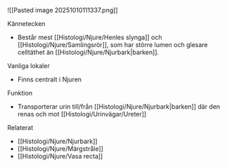 ![[Pasted image 20251010111337.png]]

Kännetecken
- Består mest [[Histologi/Njure/Henles slynga]] och [[Histologi/Njure/Samlingsrör]], som har större lumen och glesare celltäthet än [[Histologi/Njure/Njurbark|barken]].

Vanliga lokaler
- Finns centralt i Njuren

Funktion
- Transporterar urin till/från [[Histologi/Njure/Njurbark|barken]] där den renas och mot [[Histologi/Urinvägar/Ureter]]

Relaterat
- [[Histologi/Njure/Njurbark]]
- [[Histologi/Njure/Märgstråle]]
- [[Histologi/Njure/Vasa recta]]
